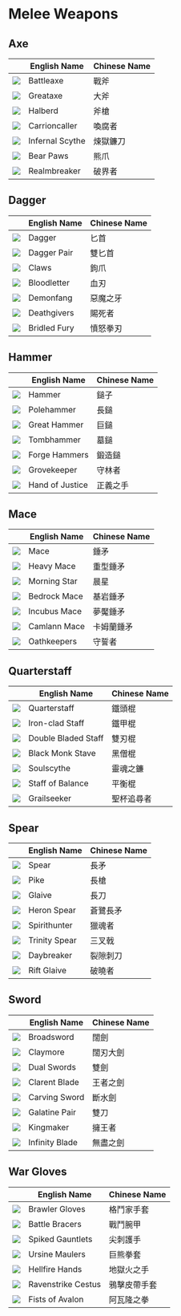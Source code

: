 # Melee Weapons

## Axe

|| English Name | Chinese Name |
|---|---|---|
| ![](https://render.albiononline.com/v1/item/T8_MAIN_AXE@4.png) | Battleaxe | 戰斧 |
| ![](https://render.albiononline.com/v1/item/T8_2H_AXE@4.png) | Greataxe | 大斧 |
| ![](https://render.albiononline.com/v1/item/T8_2H_HALBERD@4.png) | Halberd | 斧槍 |
| ![](https://render.albiononline.com/v1/item/T8_2H_HALBERD_MORGANA@4.png) | Carrioncaller | 喚腐者 |
| ![](https://render.albiononline.com/v1/item/T8_2H_SCYTHE_HELL@4.png) | Infernal Scythe | 煉獄鐮刀 |
| ![](https://render.albiononline.com/v1/item/T8_2H_DUALAXE_KEEPER@4.png) | Bear Paws | 熊爪 |
| ![](https://render.albiononline.com/v1/item/T8_2H_AXE_AVALON@4.png) | Realmbreaker | 破界者 |

## Dagger

|| English Name | Chinese Name |
|---|---|---|
| ![](https://render.albiononline.com/v1/item/T8_MAIN_DAGGER@4.png) | Dagger | 匕首 |
| ![](https://render.albiononline.com/v1/item/T8_2H_DAGGERPAIR@4.png) | Dagger Pair | 雙匕首 |
| ![](https://render.albiononline.com/v1/item/T8_2H_CLAWPAIR@4.png) | Claws | 鉤爪 |
| ![](https://render.albiononline.com/v1/item/T8_MAIN_RAPIER_MORGANA@4.png) | Bloodletter | 血刃 |
| ![](https://render.albiononline.com/v1/item/T8_MAIN_DAGGER_HELL@4.png) | Demonfang | 惡魔之牙 |
| ![](https://render.albiononline.com/v1/item/T8_2H_DUALSICKLE_UNDEAD@4.png) | Deathgivers | 賜死者 |
| ![](https://render.albiononline.com/v1/item/T8_2H_DAGGER_KATAR_AVALON@4.png) | Bridled Fury | 憤怒拳刃 |

## Hammer

|| English Name | Chinese Name |
|---|---|---|
| ![](https://render.albiononline.com/v1/item/T8_MAIN_HAMMER@4.png) | Hammer | 鎚子 |
| ![](https://render.albiononline.com/v1/item/T8_2H_POLEHAMMER@4.png) | Polehammer | 長鎚 |
| ![](https://render.albiononline.com/v1/item/T8_2H_HAMMER@4.png) | Great Hammer | 巨鎚 |
| ![](https://render.albiononline.com/v1/item/T8_2H_HAMMER_UNDEAD@4.png) | Tombhammer | 墓鎚 |
| ![](https://render.albiononline.com/v1/item/T8_2H_DUALHAMMER_HELL@4.png) | Forge Hammers | 鍛造鎚 |
| ![](https://render.albiononline.com/v1/item/T8_2H_RAM_KEEPER@4.png) | Grovekeeper | 守林者 |
| ![](https://render.albiononline.com/v1/item/T8_2H_HAMMER_AVALON@4.png) | Hand of Justice | 正義之手 |

## Mace

|| English Name | Chinese Name |
|---|---|---|
| ![](https://render.albiononline.com/v1/item/T8_MAIN_MACE@4.png) | Mace | 錘矛 |
| ![](https://render.albiononline.com/v1/item/T8_2H_MACE@4.png) | Heavy Mace | 重型錘矛 |
| ![](https://render.albiononline.com/v1/item/T8_2H_FLAIL@4.png) | Morning Star | 晨星 |
| ![](https://render.albiononline.com/v1/item/T8_MAIN_ROCKMACE_KEEPER@4.png) | Bedrock Mace | 基岩錘矛 |
| ![](https://render.albiononline.com/v1/item/T8_MAIN_MACE_HELL@4.png) | Incubus Mace | 夢魘錘矛 |
| ![](https://render.albiononline.com/v1/item/T8_2H_MACE_MORGANA@4.png) | Camlann Mace | 卡姆蘭錘矛 |
| ![](https://render.albiononline.com/v1/item/T8_2H_DUALMACE_AVALON@4.png) | Oathkeepers | 守誓者 |

## Quarterstaff

|| English Name | Chinese Name |
|---|---|---|
| ![](https://render.albiononline.com/v1/item/T8_2H_QUARTERSTAFF@4.png) | Quarterstaff | 鐵頭棍 |
| ![](https://render.albiononline.com/v1/item/T8_2H_IRONCLADEDSTAFF@4.png) | Iron-clad Staff | 鐵甲棍 |
| ![](https://render.albiononline.com/v1/item/T8_2H_DOUBLEBLADEDSTAFF@4.png) | Double Bladed Staff | 雙刃棍 |
| ![](https://render.albiononline.com/v1/item/T8_2H_COMBATSTAFF_MORGANA@4.png) | Black Monk Stave | 黑僧棍 |
| ![](https://render.albiononline.com/v1/item/T8_2H_TWINSCYTHE_HELL@4.png) | Soulscythe | 靈魂之鐮 |
| ![](https://render.albiononline.com/v1/item/T8_2H_ROCKSTAFF_KEEPER@4.png) | Staff of Balance | 平衡棍 |
| ![](https://render.albiononline.com/v1/item/T8_2H_QUARTERSTAFF_AVALON@4.png) | Grailseeker | 聖杯追尋者 |

## Spear

|| English Name | Chinese Name |
|---|---|---|
| ![](https://render.albiononline.com/v1/item/T8_MAIN_SPEAR@4.png) | Spear | 長矛 |
| ![](https://render.albiononline.com/v1/item/T8_2H_SPEAR@4.png) | Pike | 長槍 |
| ![](https://render.albiononline.com/v1/item/T8_2H_GLAIVE@4.png) | Glaive | 長刀 |
| ![](https://render.albiononline.com/v1/item/T8_MAIN_SPEAR_KEEPER@4.png) | Heron Spear | 蒼鷺長矛 |
| ![](https://render.albiononline.com/v1/item/T8_2H_HARPOON_HELL@4.png) | Spirithunter | 獵魂者 |
| ![](https://render.albiononline.com/v1/item/T8_2H_TRIDENT_UNDEAD@4.png) | Trinity Spear | 三叉戟 |
| ![](https://render.albiononline.com/v1/item/T8_MAIN_SPEAR_LANCE_AVALON@4.png) | Daybreaker | 裂隙刺刀 |
| ![](https://render.albiononline.com/v1/item/T8_2H_GLAIVE_CRYSTAL@4.png) | Rift Glaive | 破曉者 |

## Sword

|| English Name | Chinese Name |
|---|---|---|
| ![](https://render.albiononline.com/v1/item/T8_MAIN_SWORD@4.png) | Broadsword | 闊劍 |
| ![](https://render.albiononline.com/v1/item/T8_2H_CLAYMORE@4.png) | Claymore | 闊刃大劍 |
| ![](https://render.albiononline.com/v1/item/T8_2H_DUALSWORD@4.png) | Dual Swords | 雙劍 |
| ![](https://render.albiononline.com/v1/item/T8_MAIN_SCIMITAR_MORGANA@4.png) | Clarent Blade | 王者之劍 |
| ![](https://render.albiononline.com/v1/item/T8_2H_CLEAVER_HELL@4.png) | Carving Sword | 斷水劍 |
| ![](https://render.albiononline.com/v1/item/T8_2H_DUALSCIMITAR_UNDEAD@4.png) | Galatine Pair | 雙刀 |
| ![](https://render.albiononline.com/v1/item/T8_2H_CLAYMORE_AVALON@4.png) | Kingmaker | 擁王者 |
| ![](https://render.albiononline.com/v1/item/T8_MAIN_SWORD_CRYSTAL@4.png) | Infinity Blade | 無盡之劍 |

## War Gloves

|| English Name | Chinese Name |
|---|---|---|
| ![](https://render.albiononline.com/v1/item/T8_2H_KNUCKLES_SET1@4.png) | Brawler Gloves | 格鬥家手套 |
| ![](https://render.albiononline.com/v1/item/T8_2H_KNUCKLES_SET2@4.png) | Battle Bracers | 戰鬥腕甲 |
| ![](https://render.albiononline.com/v1/item/T8_2H_KNUCKLES_SET3@4.png) | Spiked Gauntlets | 尖刺護手 |
| ![](https://render.albiononline.com/v1/item/T8_2H_KNUCKLES_KEEPER@4.png) | Ursine Maulers | 巨熊拳套 |
| ![](https://render.albiononline.com/v1/item/T8_2H_KNUCKLES_HELL@4.png) | Hellfire Hands | 地獄火之手 |
| ![](https://render.albiononline.com/v1/item/T8_2H_KNUCKLES_MORGANA@4.png) | Ravenstrike Cestus | 鴉擊皮帶手套 |
| ![](https://render.albiononline.com/v1/item/T8_2H_KNUCKLES_AVALON@4.png) | Fists of Avalon | 阿瓦隆之拳 |
